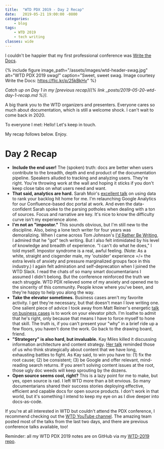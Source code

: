```yaml
---
title:  "WTD PDX 2019 - Day 2 Recap"
date:   2019-05-21 19:00:00 -0800
categories:
    - blog
tags:
    - WTD 2019
    - tech writing
classes: wide
---
```

I couldn't be happier that my first professional conference was [Write the Docs](https://www.writethedocs.org/conf/portland/2019/).

<!--more-->

{% include figure image_path="/assets/images/wtd-header-swag.jpg" alt="WTD PDX 2019 swag!" caption="Sweet, sweet swag. Image courtesy Write the Docs: https://flic.kr/p/25kBkHv" %}

*Catch up on Day 1 in my [previous recap]({% link _posts/2019-05-20-wtd-day-1-recap.md %}).*

A big thank you to the WTD organizers and presenters. Everyone cares so much about documentation, which is still a welcome shock. I can't wait to come back in 2020.

To everyone I met: Hello! Let's keep in touch.

My recap follows below. Enjoy.

# Day 2 Recap
- **Include the end user!** The (spoken) truth: docs are better when users contribute to the breadth, depth and end product of the documentation pipeline. Speakers alluded to tracking and analyzing users. They're right. You're throwing work at the wall and hoping it sticks if you don't keep close tabs on what users need and want.
- **That said, analytics are hard.** Sarah Moir's [excellent talk](https://www.youtube.com/watch?v=5kTWjB28TDI&list=PLZAeFn6dfHpmuHCu5qsIkmp9H5jFD-xq-&index=18&t=0s) on using data to rank your backlog hit home for me. I'm relaunching Google Analytics for our Confluence-based doc portal at work. And even the data-confident Sarah spoke to the parsing potholes when dealing with a ton of sources. Focus and narrative are key. It's nice to know the difficulty curve isn't my experience alone.
- **I'm not an "impostor."** This sounds obvious, but I'm still new to the discipline. Also, being a lone tech writer for four years was demoralizing. When I came across Tom Johnson's [I'd Rather Be Writing](https://idratherbewriting.com/), I admired that he "got" tech writing. But I also felt intimidated by his level of knowledge and breadth of experience. "I can't do what he does," I told myself. Impostor syndrome is a real, awful feeling. (Note: As a white, straight and cisgender male, my 'outsider' experience =/= the extra levels of anxiety and pressure marginalized groups face in this industry.) I again felt admiration and self-deprecation when I joined the WTD Slack. I read the chats of so many smart documentarians I assumed I didn't belong. But the conference reinforced the truth we each struggle. WTD PDX relieved some of my anxiety and opened me to the sincerity of this community. People know where you've been, and they're happy to help you along the way.
- **Take the elevator sometimes.** Business cases aren't my favorite activity. I get they're necessary, but that doesn't mean I love writing one. One salient piece of advice I took away from Matt Reiner's energetic [talk on business cases](https://www.youtube.com/watch?v=8ZPUOwBIi3g&list=PLZAeFn6dfHpmuHCu5qsIkmp9H5jFD-xq-&index=19&t=0s) is to work on your elevator pitch. I'm loathe to admit that he's right, only because that means I have to force myself to hone that skill. The truth is, if you can't present your "why" in a brief ride up a few floors, you haven't done the work. Go back to the drawing board, friend.
- **"Strategery" is also hard, but invaluable.** Kay Miles killed it discussing information architecture and content strategy. [Her talk](https://www.writethedocs.org/conf/portland/2019/speakers/#speaker-portland-2019-kay-miles) reminded those of us who think strategically about content that we have long, exhausting battles to fight. As Kay said, to win you have to: (1) fix the root cause; (2) be consistent; (3) be Google and offer relevant, mind-reading search returns. If you aren't solving content issues at the root, those ugly doc weeds will keep sprouting by the dozens.
- **Open source seems cool, right?** This is a lazy point for me to make, but yes, open source is rad. I left WTD more than a bit envious. So many documentarians shared their success stories deploying effective, efficient and capable docs for open source products. I don't work in that world, but it's something I intend to keep my eye on as I dive deeper into docs-as-code.

If you're at all interested in WTD but couldn't attend the PDX conference, I recommend checking out the [WTD YouTube channel](https://www.youtube.com/channel/UCr019846MitZUEhc6apDdcQ). The amazing team posted most of the talks from the last two days, and there are previous conference talks available, too!

Reminder: all my WTD PDX 2019 notes are on GitHub via my [WTD-2019 repo](https://github.com/a-thay/WTD-2019).
